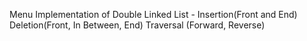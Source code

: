 Menu Implementation of Double Linked List - 
        Insertion(Front and End)
        Deletion(Front, In Between, End)
        Traversal (Forward, Reverse)
